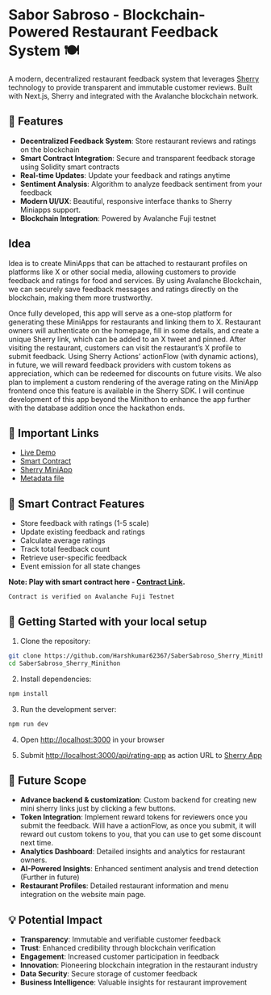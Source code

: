 # Sabor Sabroso - Blockchain-Powered Restaurant Feedback System 🍽️

A modern, decentralized restaurant feedback system that leverages [Sherry](https://sherry.social/) technology to provide transparent and immutable customer reviews. Built with Next.js, Sherry and integrated with the Avalanche blockchain network.

## 🌟 Features

- **Decentralized Feedback System**: Store restaurant reviews and ratings on the blockchain
- **Smart Contract Integration**: Secure and transparent feedback storage using Solidity smart contracts
- **Real-time Updates**: Update your feedback and ratings anytime
- **Sentiment Analysis**: Algorithm to analyze feedback sentiment from your feedback
- **Modern UI/UX**: Beautiful, responsive interface thanks to Sherry Miniapps support.
- **Blockchain Integration**: Powered by Avalanche Fuji testnet

## Idea

Idea is to create MiniApps that can be attached to restaurant profiles on platforms like X or other social media, allowing customers to provide feedback and ratings for food and services. By using Avalanche Blockchain, we can securely save feedback messages and ratings directly on the blockchain, making them more trustworthy. 

Once fully developed, this app will serve as a one-stop platform for generating these MiniApps for restaurants and linking them to X. Restaurant owners will authenticate on the homepage, fill in some details, and create a unique Sherry link, which can be added to an X tweet and pinned. After visiting the restaurant, customers can visit the restaurant’s X profile to submit feedback. Using Sherry Actions’ actionFlow (with dynamic actions), in future, we will reward feedback providers with custom tokens as appreciation, which can be redeemed for discounts on future visits. We also plan to implement a custom rendering of the average rating on the MiniApp frontend once this feature is available in the Sherry SDK. I will continue development of this app beyond the Minithon to enhance the app further with the database addition once the hackathon ends.

## 🔗 Important Links

- [Live Demo](https://saber-sabroso-sherry.vercel.app/)
- [Smart Contract](https://subnets-test.avax.network/c-chain/address/0x9d1E517c84DF0A7672DA68784436813ae96b5FA8)
- [Sherry MiniApp](https://app.sherry.social/action?url=https://saber-sabroso-sherry.vercel.app/api/rating-app)
- [Metadata file](https://saber-sabroso-sherry.vercel.app/api/rating-app)

## 📝 Smart Contract Features

- Store feedback with ratings (1-5 scale)
- Update existing feedback and ratings
- Calculate average ratings
- Track total feedback count
- Retrieve user-specific feedback
- Event emission for all state changes


**Note: Play with smart contract here - [Contract Link](https://subnets-test.avax.network/c-chain/address/0x9d1E517c84DF0A7672DA68784436813ae96b5FA8?tab=code).**

`Contract is verified on Avalanche Fuji Testnet`


## 🚀 Getting Started with your local setup

1. Clone the repository:

```bash
git clone https://github.com/Harshkumar62367/SaberSabroso_Sherry_Minithon.git
cd SaberSabroso_Sherry_Minithon
```

2. Install dependencies:

```bash
npm install
```

3. Run the development server:

```bash
npm run dev
```

4. Open [http://localhost:3000](http://localhost:3000) in your browser

5. Submit [http://localhost:3000/api/rating-app](http://localhost:3000/api/rating-app) as action URL to [Sherry App](https://app.sherry.social/home)



## 🔮 Future Scope

- **Advance backend & customization**: Custom backend for creating new mini sherry links just by clicking a few buttons.
- **Token Integration**: Implement reward tokens for reviewers once you submit the feedback. Will have a actionFlow, as once you submit, it will reward out custom tokens to you, that you can use to get some discount next time.
- **Analytics Dashboard**: Detailed insights and analytics for restaurant owners.
- **AI-Powered Insights**: Enhanced sentiment analysis and trend detection (Further in future)
- **Restaurant Profiles**: Detailed restaurant information and menu integration on the website main page. 

## 💡 Potential Impact 

- **Transparency**: Immutable and verifiable customer feedback
- **Trust**: Enhanced credibility through blockchain verification
- **Engagement**: Increased customer participation in feedback
- **Innovation**: Pioneering blockchain integration in the restaurant industry
- **Data Security**: Secure storage of customer feedback
- **Business Intelligence**: Valuable insights for restaurant improvement
